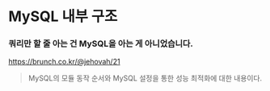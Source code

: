 # MySQL 내부 구조

### 쿼리만 할 줄 아는 건 MySQL을 아는 게 아니었습니다.

https://brunch.co.kr/@jehovah/21

> MySQL의 모듈 동작 순서와 MySQL 설정을 통한 성능 최적화에 대한 내용이다.
